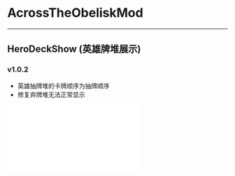 # AcrossTheObeliskMod

----

## HeroDeckShow (英雄牌堆展示)

### v1.0.2
- 英雄抽牌堆的卡牌顺序为抽牌顺序
- 修复弃牌堆无法正常显示

<iframe src="//player.bilibili.com/player.html?aid=561242719&bvid=BV1Ke4y1z7DQ&cid=852023113&page=1" scrolling="no" border="0" frameborder="no" framespacing="0" allowfullscreen="true"> </iframe>